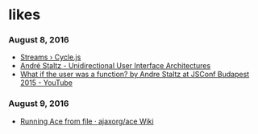 # likes
### August 8, 2016
- [Streams › Cycle.js](http://cycle.js.org/streams.html) 
- [André Staltz - Unidirectional User Interface Architectures](http://staltz.com/unidirectional-user-interface-architectures.html) 
- [What if the user was a function? by Andre Staltz at JSConf Budapest 2015 - YouTube](https://www.youtube.com/watch?v=1zj7M1LnJV4) 

### August 9, 2016
- [Running Ace from file · ajaxorg/ace Wiki](https://github.com/ajaxorg/ace/wiki/Running-Ace-from-file) 
